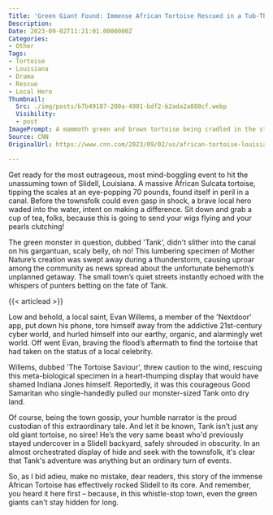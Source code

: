 ```yaml
---
Title: 'Green Giant Found: Immense African Tortoise Rescued in a Tub-Thumping Drama in Louisiana'
Description: 
Date: 2023-09-02T11:21:01.0000000Z
Categories:
- Other
Tags:
- Tortoise
- Louisiana
- Drama
- Rescue
- Local Hero
Thumbnail:
  Src: ./img/posts/b7b49187-200a-4901-bdf2-b2ada2a888cf.webp
  Visibility:
  - post
ImagePrompt: A mammoth green and brown tortoise being cradled in the strong arms of a man, surrounded by the grim aftermath of a flood. Rescue workers and bystanders look on with awe and surprise.
Source: CNN
OriginalUrl: https://www.cnn.com/2023/09/02/us/african-tortoise-louisiana-canal-rescue-trnd/index.html

---
```

Get ready for the most outrageous, most mind-boggling event to hit the unassuming town of Slidell, Louisiana. A massive African Sulcata tortoise, tipping the scales at an eye-popping 70 pounds, found itself in peril in a canal. Before the townsfolk could even gasp in shock, a brave local hero waded into the water, intent on making a difference. Sit down and grab a cup of tea, folks, because this is going to send your wigs flying and your pearls clutching! 

The green monster in question, dubbed 'Tank', didn't slither into the canal on his gargantuan, scaly belly, oh no! This lumbering specimen of Mother Nature’s creation was swept away during a thunderstorm, causing uproar among the community as news spread about the unfortunate behemoth’s unplanned getaway. The small town’s quiet streets instantly echoed with the whispers of punters betting on the fate of Tank. 

{{< articlead >}}

Low and behold, a local saint, Evan Willems, a member of the 'Nextdoor' app, put down his phone, tore himself away from the addictive 21st-century cyber world, and hurled himself into our earthy, organic, and alarmingly wet world. Off went Evan, braving the flood’s aftermath to find the tortoise that had taken on the status of a local celebrity. 

Willems, dubbed 'The Tortoise Saviour', threw caution to the wind, rescuing this meta-biological specimen in a heart-thumping display that would have shamed Indiana Jones himself. Reportedly, it was this courageous Good Samaritan who single-handedly pulled our monster-sized Tank onto dry land. 

Of course, being the town gossip, your humble narrator is the proud custodian of this extraordinary tale. And let it be known, Tank isn’t just any old giant tortoise, no siree! He’s the very same beast who'd previously stayed undercover in a Slidell backyard, safely shrouded in obscurity. In an almost orchestrated display of hide and seek with the townsfolk, it's clear that Tank's adventure was anything but an ordinary turn of events. 

So, as I bid adieu, make no mistake, dear readers, this story of the immense African Tortoise has effectively rocked Slidell to its core. And remember, you heard it here first – because, in this whistle-stop town, even the green giants can't stay hidden for long.